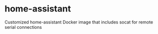 # home-assistant
Customized home-assistant Docker image that includes socat for remote serial connections
